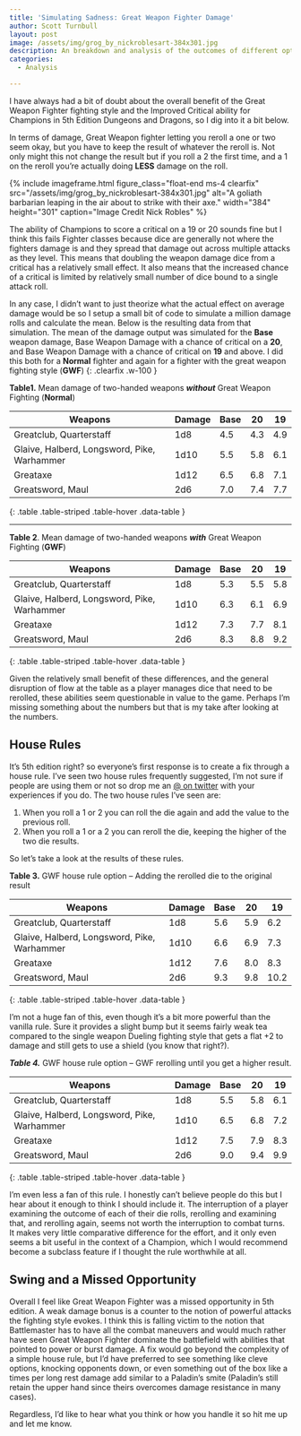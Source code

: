 ```yaml
---
title: 'Simulating Sadness: Great Weapon Fighter Damage'
author: Scott Turnbull
layout: post
image: /assets/img/grog_by_nickroblesart-384x301.jpg
description: An breakdown and analysis of the outcomes of different options related to the Great Weapon Fight feat in 5th edition.
categories:
  - Analysis

---
```

I have always had a bit of doubt about the overall benefit of the Great Weapon Fighter fighting style and the Improved Critical ability for Champions in 5th Edition Dungeons and Dragons, so I dig into it a bit below. 

In terms of damage, Great Weapon fighter letting you reroll a one or two seem okay, but you have to keep the result of whatever the reroll is. Not only might this not change the result but if you roll a 2 the first time, and a 1 on the reroll you&#8217;re actually doing **LESS** damage on the roll. 

{% include imageframe.html
  figure_class="float-end ms-4 clearfix"
  src="/assets/img/grog_by_nickroblesart-384x301.jpg"
  alt="A goliath barbarian leaping in the air about to strike with their axe."
  width="384" height="301"
  caption="Image Credit Nick Robles"
 %}

The ability of Champions to score a critical on a 19 or 20 sounds fine but I think this fails Fighter classes because dice are generally not where the fighters damage is and they spread that damage out across multiple attacks as they level. This means that doubling the weapon damage dice from a critical has a relatively small effect. It also means that the increased chance of a critical is limited by relatively small number of dice bound to a single attack roll.

In any case, I didn&#8217;t want to just theorize what the actual effect on average damage would be so I setup a small bit of code to simulate a million damage rolls and calculate the mean. Below is the resulting data from that simulation. The mean of the damage output was simulated for the **Base** weapon damage, Base Weapon Damage with a chance of critical on a **20**, and Base Weapon Damage with a chance of critical on **19** and above. I did this both for a **Normal** fighter and again for a fighter with the great weapon fighting style (**GWF**)
{: .clearfix .w-100 }

**Table1.** Mean damage of two-handed weapons ***without*** Great Weapon Fighting (**Normal**)

|Weapons|Damage|Base|20|19|
|--- |--- |--- |--- |--- |
|Greatclub, Quarterstaff|1d8|4.5|4.3|4.9|
|Glaive, Halberd, Longsword, Pike, Warhammer|1d10|5.5|5.8|6.1|
|Greataxe|1d12|6.5|6.8|7.1|
|Greatsword, Maul|2d6|7.0|7.4|7.7|
{: .table .table-striped .table-hover .data-table }

***

**Table 2**. Mean damage of two-handed weapons ***with*** Great Weapon Fighting (**GWF**)

|Weapons|Damage|Base|20|19|
|--- |--- |--- |--- |--- |
|Greatclub, Quarterstaff|1d8|5.3|5.5|5.8|
|Glaive, Halberd, Longsword, Pike, Warhammer|1d10|6.3|6.1|6.9|
|Greataxe|1d12|7.3|7.7|8.1|
|Greatsword, Maul|2d6|8.3|8.8|9.2|
{: .table .table-striped .table-hover .data-table }

Given the relatively small benefit of these differences, and the general disruption of flow at the table as a player manages dice that need to be rerolled, these abilities seem questionable in value to the game. Perhaps I&#8217;m missing something about the numbers but that is my take after looking at the numbers. 

## House Rules

It&#8217;s 5th edition right? so everyone&#8217;s first response is to create a fix through a house rule. I&#8217;ve seen two house rules frequently suggested, I&#8217;m not sure if people are using them or not so drop me an <a rel="noreferrer noopener" href="https://www.twitter.com/optionalrule" target="_blank">@ on twitter</a> with your experiences if you do. The two house rules I&#8217;ve seen are:

  1. When you roll a 1 or 2 you can roll the die again and add the value to the previous roll. 
  2. When you roll a 1 or a 2 you can reroll the die, keeping the higher of the two die results.

So let&#8217;s take a look at the results of these rules.

**Table 3.** GWF house rule option &#8211; Adding the rerolled die to the original result

|Weapons|Damage|Base|20|19|
|--- |--- |--- |--- |--- |
|Greatclub, Quarterstaff|1d8|5.6|5.9|6.2|
|Glaive, Halberd, Longsword, Pike, Warhammer|1d10|6.6|6.9|7.3|
|Greataxe|1d12|7.6|8.0|8.3|
|Greatsword, Maul|2d6|9.3|9.8|10.2|
{: .table .table-striped .table-hover .data-table }


I&#8217;m not a huge fan of this, even though it&#8217;s a bit more powerful than the vanilla rule. Sure it provides a slight bump but it seems fairly weak tea compared to the single weapon Dueling fighting style that gets a flat +2 to damage and still gets to use a shield (you know that right?). 

***Table 4.*** GWF house rule option &#8211; GWF rerolling until you get a higher result.

|Weapons|Damage|Base|20|19|
|--- |--- |--- |--- |--- |
|Greatclub, Quarterstaff|1d8|5.5|5.8|6.1|
|Glaive, Halberd, Longsword, Pike, Warhammer|1d10|6.5|6.8|7.2|
|Greataxe|1d12|7.5|7.9|8.3|
|Greatsword, Maul|2d6|9.0|9.4|9.9|
{: .table .table-striped .table-hover .data-table }
  
I&#8217;m even less a fan of this rule. I honestly can&#8217;t believe people do this but I hear about it enough to think I should include it. The interruption of a player examining the outcome of each of their die rolls, rerolling and examining that, and rerolling again, seems not worth the interruption to combat turns. It makes very little comparative difference for the effort, and it only even seems a bit useful in the context of a Champion, which I would recommend become a subclass feature if I thought the rule worthwhile at all.

## Swing and a Missed Opportunity

Overall I feel like Great Weapon Fighter was a missed opportunity in 5th edition. A weak damage bonus is a counter to the notion of powerful attacks the fighting style evokes. I think this is falling victim to the notion that Battlemaster has to have all the combat maneuvers and would much rather have seen Great Weapon Fighter dominate the battlefield with abilities that pointed to power or burst damage. A fix would go beyond the complexity of a simple house rule, but I&#8217;d have preferred to see something like cleve options, knocking opponents down, or even something out of the box like a times per long rest damage add similar to a Paladin&#8217;s smite (Paladin&#8217;s still retain the upper hand since theirs overcomes damage resistance in many cases).

Regardless, I&#8217;d like to hear what you think or how you handle it so hit me up and let me know.
